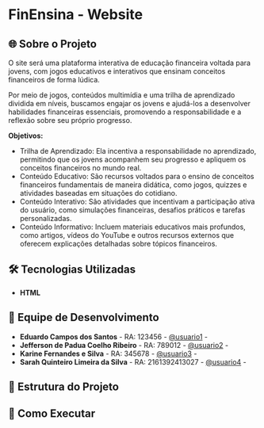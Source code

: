 # FinEnsina - Website

## 🌐 Sobre o Projeto
O site será uma plataforma interativa de educação financeira voltada para jovens, com jogos educativos e interativos que ensinam conceitos financeiros de forma lúdica. 

Por meio de jogos, conteúdos multimídia e uma trilha de aprendizado dividida em níveis, buscamos engajar os jovens e ajudá-los a desenvolver habilidades financeiras essenciais, promovendo a responsabilidade e a reflexão sobre seu próprio progresso.

**Objetivos:**
- Trilha de Aprendizado: Ela incentiva a responsabilidade no aprendizado, permitindo que os jovens acompanhem seu progresso e apliquem os conceitos financeiros no mundo real.
- Conteúdo Educativo: São recursos voltados para o ensino de conceitos financeiros fundamentais de maneira didática, como jogos, quizzes e atividades baseadas em situações do cotidiano.  
- Conteúdo Interativo: São atividades que incentivam a participação ativa do usuário, como simulações financeiras, desafios práticos e tarefas personalizadas. 
- Conteúdo Informativo: Incluem materiais educativos mais profundos, como artigos, vídeos do YouTube e outros recursos externos que oferecem explicações detalhadas sobre tópicos financeiros.

## 🛠️ Tecnologias Utilizadas
- **HTML**

## 👥 Equipe de Desenvolvimento
- **Eduardo Campos dos Santos** - RA: 123456 - [@usuario1](https://github.com/usuario1) - 
- **Jefferson de Padua Coelho Ribeiro** - RA: 789012 - [@usuario2](https://github.com/jeffpcr) - 
- **Karine Fernandes e Silva** - RA: 345678 - [@usuario3](https://github.com/karinefes) -
- **Sarah Quinteiro Limeira da Silva** - RA: 2161392413027 - [@usuario4](https://github.com/sarahquinteiro) -  

## 📂 Estrutura do Projeto

## 🚀 Como Executar

